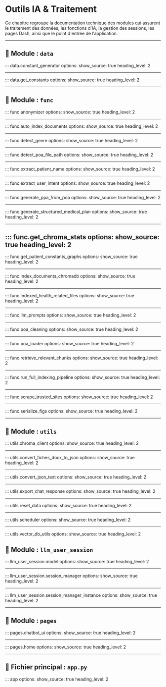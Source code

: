# Outils IA & Traitement

Ce chapitre regroupe la documentation technique des modules qui assurent le traitement des données, les fonctions d'IA, la gestion des sessions, les pages Dash, ainsi que le point d'entrée de l’application.

---

## 📁 Module : `data`
<!---
Module de génération de données fictives pour les constantes médicales.
Ce module permet de créer une base SQLite contenant des données simulées pour plusieurs types
de constantes de santé : poids, tension artérielle, fréquence cardiaque et température.
Les données sont générées automatiquement pour un ensemble de patients fictifs,
sur une période de 16 semaines, afin de servir de base de tests dans l'application OBY-IA.
--->

::: data.constant_generator
    options:
      show_source: true
      heading_level: 2

---

<!---
Module d'accès aux constantes médicales des patients depuis la base SQLite.
Ce module permet :
- d’identifier les constantes disponibles en base (poids, tension, etc.),
- de récupérer l’historique des valeurs d’un patient pour chaque constante.
Les données extraites sont retournées sous forme de DataFrames Pandas,
prêtes à être analysées ou visualisées dans l'application OBY-IA.
--->

::: data.get_constants
    options:
      show_source: true
      heading_level: 2

---


## 📁 Module : `func`
<!---
Ce module permet :
- d'anonymiser des champs sensibles dans une structure JSON (ex. : prénoms, adresses, contacts),
- de générer un dictionnaire de correspondance entre valeurs originales et anonymisées,
- de désanonymiser un texte produit à partir des données en réinjectant les valeurs originales.

L’anonymisation repose à la fois sur des règles dynamiques (ex. : prénom selon le sexe)
et sur des valeurs codées en dur (HARDCODED_VALUES).
--->

::: func.anonymizer
    options:
      show_source: true
      heading_level: 2

---

<!---
Module de déclenchement automatique de l'indexation documentaire.

Vérifie les modifications dans les fichiers DOCX et les pages web médicales,
et lance l'indexation via ChromaDB uniquement si des changements sont détectés.
--->

::: func.auto_index_documents
    options:
      show_source: true
      heading_level: 2

---

<!---
Module de génération de prénoms anonymisés à partir du sexe renseigné.

Ce module permet de produire des prénoms fictifs cohérents avec le sexe (masculin, féminin ou inconnu)
dans le cadre d’un processus d’anonymisation de données personnelles.
Il inclut également des valeurs codées en dur pour compléter des structures anonymisées.
--->

::: func.detect_genre
    options:
      show_source: true
      heading_level: 2

---

<!---
Module de détection du chemin du fichier patient.

Ce module fournit une fonction pour localiser automatiquement un fichier contenant les données
d’un patient, à partir de son nom, dans le dossier `src/data/poa_patients`.
--->

::: func.detect_poa_file_path
    options:
      show_source: true
      heading_level: 2

---

<!---
Module pour l'extraction du nom du patient à partir d'une requête utilisateur.

Ce module utilise un LLM pour analyser une phrase en langage naturel
et en extraire uniquement le nom de famille du patient mentionné.
--->

::: func.extract_patient_name
    options:
      show_source: true
      heading_level: 2

---

<!---
Module extract_user_intent

Ce module permet de détecter l’intention principale d’un utilisateur à partir de sa requête textuelle.
La détection repose d’abord sur des correspondances par mots-clés, puis bascule sur un modèle de langage
(LLM) si aucune correspondance directe n’est trouvée.

Modifications apportées :
- Ajout d’une hiérarchie de priorité dans la détection par mots-clés pour résoudre les ambiguïtés.
- Ajout de docstrings conformes à la PEP 257.
- Refactorisation avec étapes explicites et commentaires clairs.
--->

::: func.extract_user_intent
    options:
      show_source: true
      heading_level: 2

---

<!---
Module de génération de PPA (Plan Personnalisé d’Accompagnement) à partir d’un document POA.

Ce module extrait le nom du patient depuis la requête utilisateur, charge et nettoie le document POA
correspondant, anonymise les données, formate le contenu pour le modèle LLM, puis génère un PPA structuré.
--->

::: func.generate_ppa_from_poa
    options:
      show_source: true
      heading_level: 2

---

<!---
Module de génération d’un plan d’action structuré à partir du POA d’un patient.

Ce module est déclenché lorsque l’intention « generate_recommendations » est détectée.
Il extrait le nom du patient, charge et nettoie le document POA, anonymise les données,
puis interroge un modèle LLM avec un prompt enrichi pour générer des recommandations classées
(par type d'action : prévention, soins, traitements, etc.).
--->

::: func.generate_structured_medical_plan
    options:
      show_source: true
      heading_level: 2

---

<!---
    Statistiques sur les données indexées dans ChromaDB et les fichiers JSON préparés.

    Returns:
        dict: {
            "docx_files": int,        # Fichiers uniques indexés depuis docx
            "web_files": int,         # Fichiers uniques indexés depuis web
            "docx_chunks": int,
            "web_chunks": int,
            "docx_json_files": int,   # Fichiers JSON générés depuis les DOCX
            "web_json_files": int     # Fichiers JSON générés depuis le web
        }
--->

::: func.get_chroma_stats
    options:
        show_source: true
        heading_level: 2
---

<!---
Module d'analyse et de visualisation des constantes médicales des patients.

Ce module permet :
- de convertir les constantes brutes issues de la base de données en DataFrame,
- de détecter des anomalies selon des seuils définis,
- de générer des graphiques Plotly (poids, tension, température...),
- de produire des tableaux HTML interactifs pour Dash,
- de centraliser le traitement dans une fonction complète pour l’interface.

Utilisé notamment dans la page chatbot_ui de l’application OBY-IA.
--->

::: func.get_patient_constants_graphs
    options:
      show_source: true
      heading_level: 2

---

<!---
Module d'indexation des documents de santé dans une base vectorielle ChromaDB.

Ce module prend en entrée des fichiers JSON représentant soit des documents issus de fichiers DOCX,
soit des pages web structurées, puis les segmente et les insère dans une collection ChromaDB.
--->

::: func.index_documents_chromadb
    options:
      show_source: true
      heading_level: 2

---

<!---
Module de suivi et de détection des changements dans les fichiers de santé.

Il permet de :
- Calculer le hash des fichiers (DOCX, JSON, Python) pour en détecter les modifications.
- Comparer l’état actuel à un journal enregistré.
- Déterminer quels fichiers nécessitent une réindexation.
--->

::: func.indexed_health_related_files
    options:
      show_source: true
      heading_level: 2

---

<!---
Module de génération de prompts pour produire des Plans Personnalisés d’Accompagnement (PPA) ou des recommandations médicales,
à partir du POA d’un patient et d’une requête utilisateur. Intègre également la version RAG avec enrichissement par des documents issus de ChromaDB.
--->

::: func.llm_prompts
    options:
      show_source: true
      heading_level: 2

---

<!---
Module de nettoyage des documents POA (Plan d’Objectifs et d’Actions).

Ce module filtre les champs non informatifs ou vides dans les fichiers JSON représentant
les données patients, afin de faciliter leur traitement en aval.
--->

::: func.poa_cleaning
    options:
      show_source: true
      heading_level: 2

---

<!---
Module de chargement des fichiers POA (Plan d’Objectifs et d’Actions) au format JSON.
Ce module permet de localiser et lire un fichier patient stocké dans le dossier `data/poa_patients/`.
--->

::: func.poa_loader
    options:
      show_source: true
      heading_level: 2

---

<!---
Module de récupération des extraits pertinents depuis une base ChromaDB.
Ce module interroge une collection vectorielle Chroma (via LangChain)
et retourne les passages les plus similaires à une requête, pour enrichir un prompt.
--->

::: func.retrieve_relevant_chunks
    options:
      show_source: true
      heading_level: 2

---

<!---
Module `run_full_indexing_pipeline.py` – Pipeline principal d’indexation documentaire pour OBY-IA.

Ce module exécute l’ensemble du processus de préparation de la base documentaire utilisée
par les agents RAG de OBY-IA, en assurant une indexation vectorielle actualisée dans ChromaDB.

Fonctionnalités couvertes :
1. **Détection de modifications** :
   - Identification des fichiers DOCX ou pages web récemment modifiés via calcul de hashs.
   - Détection des changements dans la définition des sites de confiance (`trusted_sites.py`).

2. **Conversion en JSON structuré** :
   - Transformation des fichiers DOCX en fichiers JSON exploitables.
   - Scraping et structuration des nouvelles pages web selon les règles définies.

3. **Indexation vectorielle dans ChromaDB** :
   - Indexation incrémentale ou complète des données selon les changements détectés.
   - Séparation des sources DOCX et web (`source_type`).

4. **Journalisation des indexations** :
   - Mise à jour du fichier de suivi (`indexed_files.json`) pour éviter les réindexations inutiles.

5. **Signalement de disponibilité** :
   - Écriture d’un fichier `index_ready.flag` permettant aux autres modules de savoir si l’index est prêt.

Ce pipeline peut être lancé :
- automatiquement (via un scheduler ou watchdog),
- ou manuellement (en exécutant ce fichier en tant que script).

Il constitue un composant critique du système OBY-IA pour garantir la fraîcheur et la cohérence
des bases documentaires utilisées dans les interactions LLM + RAG.
--->

::: func.run_full_indexing_pipeline
    options:
      show_source: true
      heading_level: 2

---

<!---
Module de scraping des sites web de confiance en santé.

Ce module permet :
- de charger dynamiquement la liste des sites référencés,
- d’extraire les liens utiles à partir de pages de départ,
- de structurer le contenu HTML pertinent (titres, paragraphes, listes),
- et de sauvegarder les pages web sous forme de fichiers JSON pour indexation.
Utilisé pour alimenter une base documentaire de recommandations en santé.
--->

::: func.scrape_trusted_sites
    options:
      show_source: true
      heading_level: 2

---

<!---
Module de sérialisation et désérialisation de graphiques Plotly.
Permet d’encoder les objets graphiques en base64 pour stockage ou transmission,
et de les décoder pour affichage ultérieur dans l'application.
--->

::: func.serialize_figs
    options:
      show_source: true
      heading_level: 2

---


## 📁 Module : `utils`

<!---
Module d’accès centralisé au client ChromaDB pour l'application OBY-IA.
Ce module fournit une fonction utilitaire permettant d’instancier un client ChromaDB
persistant, configuré pour enregistrer les données dans le répertoire défini par
`CHROMA_GLOBAL_DIR`. Il garantit qu’une seule instance client est utilisée
grâce au décorateur `lru_cache`.
Utilisé dans l'ensemble du projet pour interagir avec la base Chroma.
--->

::: utils.chroma_client
    options:
      show_source: true
      heading_level: 2

---

<!---
Module de conversion de fiches documentaires DOCX en fichiers JSON exploitables.

Ce module permet d’extraire le contenu textuel structuré de fichiers Word (.docx)
présents dans un répertoire donné, et de les convertir en dictionnaires JSON.
Ces JSON sont ensuite utilisés dans l’application OBY-IA pour l’indexation
et la recherche sémantique de recommandations.

Fonctionnalités :
- Lecture et traitement de fichiers `.docx`.
- Nettoyage et normalisation du contenu.
- Export en fichiers `.json` avec le même nom de base.
--->
::: utils.convert_fiches_docx_to_json
    options:
      show_source: true
      heading_level: 2

---

<!---
Module de conversion des données JSON d'un POA en texte structuré pour LLM.

Ce module extrait les informations pertinentes du dictionnaire JSON d’un plan
d’objectifs et d’actions (POA), notamment les données de la personne accompagnée,
ses contacts et les différentes sections thématiques (social, santé, autonomie).
Il génère un texte lisible destiné à être injecté dans un prompt pour un modèle LLM.

Utilisé pour formater proprement les données en amont d’une génération automatique
de synthèse ou de recommandations.
--->

::: utils.convert_json_text
    options:
      show_source: true
      heading_level: 2

---

<!---
Module d'export des réponses générées par le modèle LLM pour un patient donné.

Ce module permet de récupérer toutes les réponses associées à une session (requête utilisateur + réponse LLM),
de les concaténer proprement, et de les exporter dans un fichier Markdown.
Il peut également intégrer des graphiques de constantes si fournis.

Utilisé notamment pour générer des synthèses textuelles enrichies à partir
des sessions de chat dans l'application OBY-IA.
--->

::: utils.export_chat_response
    options:
      show_source: true
      heading_level: 2

---

<!---
Module de réinitialisation des données indexées de l'application OBY-IA.
Ce module fournit une fonction utilitaire permettant de nettoyer l’environnement
de travail en supprimant :
- les collections ChromaDB (ex. : `base_docx`, `base_web`),
- les fichiers JSON issus de l’extraction documentaire locale et web,
- le fichier journal qui suit les fichiers déjà indexés.
Utile pour remettre à zéro l’état de l’index avant un nouveau traitement complet.
--->

::: utils.reset_data
    options:
      show_source: true
      heading_level: 2

---

<!---
Module de surveillance des fichiers pour l'indexation automatique.

Ce module utilise Watchdog pour observer les répertoires contenant des documents à indexer
(docx, données web, versions de plans). Lorsqu’un changement est détecté, le pipeline
d’indexation complet est automatiquement relancé pour mettre à jour les bases vectorielles.

Fonctions :
- start_scheduler : Démarre la surveillance continue via Watchdog.

Classes :
- IndexingEventHandler : Handler personnalisé déclenchant l’indexation à chaque événement.
--->

::: utils.scheduler
    options:
      show_source: true
      heading_level: 2

---

<!---
Module utilitaire pour la gestion de l'état de l'indexation ChromaDB.
Ce module contient des fonctions permettant de :
- Vérifier si l'indexation ChromaDB est terminée (via un fichier flag).
- Créer ou supprimer ce flag selon les besoins.
Ce mécanisme permet à l'application (ex. interface Dash) de savoir si les bases
vectorielles sont prêtes à être interrogées par les utilisateurs.
--->

::: utils.vector_db_utils
    options:
      show_source: true
      heading_level: 2


## 📁 Module : `llm_user_session`

<!---
Initialisation des modèles de langage utilisés dans l'application OBY-IA.
Ce module charge les clés API depuis le fichier `.env` et instancie un modèle
de langage compatible avec LangChain, en fonction de la configuration disponible.
Actuellement :
- Le modèle `ChatOpenAI` (GPT-4.1) est utilisé par défaut, en raison de la limitation
  de tokens rencontrée avec Mistral lors du traitement de documents volumineux.
- Le modèle `ChatMistralAI` reste présent en commentaire à des fins de test ou migration future.
Variables :
    llm_model : Instance unique du modèle LLM utilisé pour répondre aux requêtes utilisateur.
--->

::: llm_user_session.model
    options:
      show_source: true
      heading_level: 2

---

<!---
Gestion centralisée des sessions utilisateurs pour l'application OBY-IA.
Ce module définit deux classes principales :
- `Session` : Représente une session utilisateur, incluant l’historique des échanges entre
  l’utilisateur et le modèle LLM (chat_history).
- `SessionManager` : Gère les sessions actives à l’aide d’un dictionnaire indexé par `session_id`.
  Il permet de :
    - créer, récupérer et supprimer des sessions,
    - suivre le patient actuellement traité dans une session,
    - stocker et réinitialiser un dictionnaire de correspondance pour l’anonymisation des données,
    - enregistrer et restituer les réponses générées par le LLM pour les réutiliser (ex. : génération de documents PDF).
Ce gestionnaire est conçu pour un usage multi-utilisateur avec une mémoire indépendante par session.
--->

::: llm_user_session.session_manager
    options:
      show_source: true
      heading_level: 2

---

<!---
Initialisation de l'instance unique du gestionnaire de sessions utilisateur.

Ce module importe la classe `SessionManager` et instancie un objet unique
`session_manager_instance` utilisé pour gérer les sessions utilisateur
dans l'application OBY-IA.

Cette instance centralisée permet de partager la gestion des sessions entre
différents modules sans créer plusieurs objets SessionManager.
--->

::: llm_user_session.session_manager_instance
    options:
      show_source: true
      heading_level: 2

---


## 📁 Module : `pages`

<!---
Module `chatbot_ui.py` – Interface conversationnelle de l'application OBY-IA (page `/chatbot`)

Ce module Dash définit la page chatbot de OBY-IA, qui permet aux professionnels de santé
d’interagir avec un agent intelligent pour obtenir :

1. **Analyse des constantes médicales du patient** :
   - Extraction et affichage des constantes sous forme de graphiques et tableaux.
   - Détection automatique des anomalies.
   - Sérialisation et désérialisation des graphiques pour l’exportation.

2. **Interaction en langage naturel avec le LLM** :
   - Détection de l’intention utilisateur (consultation, génération de PPA, recommandations).
   - Extraction du nom du patient à partir de la requête.
   - Génération de contenu médical structuré via des prompts spécialisés.
   - Historisation des messages utilisateur/LLM et affichage dynamique.

3. **Export des résultats** :
   - Génération d’un fichier Markdown résumant la session (réponses LLM + graphiques).

4. **Contrôle de disponibilité de l’index ChromaDB** :
   - Affichage d’une bannière d’attente tant que l’index n’est pas prêt.
   - Activation différée des composants de saisie utilisateur.

Composants techniques :
- Utilise `session_manager_instance` pour la gestion d’état (session, mapping, historique).
- Repose sur les modules fonctionnels : `extract_user_intent`, `generate_ppa_from_poa`,
  `generate_structured_medical_plan`, `get_patient_constants_graphs`, `export_chat_response`, etc.

Cette page est au cœur de l’expérience utilisateur de OBY-IA, combinant interface conviviale
et logique métier intelligente.
--->

::: pages.chatbot_ui
    options:
      show_source: true
      heading_level: 2

---

<!---
Module `home.py` – Page d'accueil, authentification et interface d'administration de OBY-IA.

Ce module Dash gère les fonctionnalités suivantes :
1. **Authentification utilisateur** :
   - Vérification des identifiants via une base interne (`USER_DATABASE`).
   - Création et stockage de la session via `dcc.Store` et `session_manager_instance`.
   - Affichage conditionnel de l'interface selon le rôle (utilisateur ou admin).

2. **Déconnexion et gestion de session** :
   - Suppression propre de la session en cours.
   - Réinitialisation du mappage d’anonymisation à la connexion.

3. **Contrôles d'administration (admin uniquement)** :
   - Réinitialisation des bases : ChromaDB, fichiers JSON extraits du web, index de suivi.
   - Interface de déclenchement réservée aux administrateurs.

4. **Accès à la documentation du projet** :
   - Vérification en temps réel de la disponibilité du serveur MkDocs (`http://127.0.0.1:8000`).
   - Redirection automatique vers la documentation si disponible.

5. **Visualisation des statistiques d’indexation ChromaDB** :
   - Affichage du nombre de fichiers indexés (DOCX, web), de chunks, et de fichiers JSON associés.
   - Rafraîchissement manuel ou automatique de ces statistiques à l’ouverture.

Ce module constitue la page d’accueil et d’entrée principale de l’application OBY-IA.
--->

::: pages.home
    options:
      show_source: true
      heading_level: 2

---

## 📄 Fichier principal : `app.py`

<!---
Module principal de l'application OBY-IA.
Ce module initialise l'application Dash, configure la navigation entre les pages,
et vérifie la disponibilité de la base de données des constantes médicales.
Fonctionnalités principales :
- Chargement des variables d'environnement depuis un fichier `.env` à la racine.
- Vérification et génération automatique de la base SQLite (`constantes_sante.db`).
- Initialisation de l'application Dash avec gestion des pages (`use_pages=True`).
- Mise en place d'une barre de navigation et d'un conteneur de pages dynamiques.
- Démarrage d'un planificateur de tâches (scheduler) dans un thread dédié au lancement.
Ce fichier doit être exécuté pour lancer le serveur Dash : `python -m src.app`
--->

::: app
    options:
      show_source: true
      heading_level: 2
